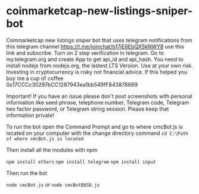 # coinmarketcap-new-listings-sniper-bot
Coinmarketcap new listings sniper bot that uses 
telegram notifications from this telegram channel
https://t.me/joinchat/b17jE6EbQX5kNWY8 use this link and subscribe.
Turn on 2 step verification in telegram.
Go to my.telegram.org and create App to get api_id and api_hash.
You need to install nodejs from nodejs.org, the lastest LTS Version. 
Use at your own risk. Investing in cryptocurrency is risky not financial advice.
If this helped you buy me a cup of coffee 0x17CCCc30297bCC1287943ea1bb549fF843878669

Important! 
If you have an issue please don't post screenshots with personal information like seed phrase, telephone number, Telegram code, Telegram two factor password, or Telegram string session. Please keep that information private!

To run the bot open the Command Prompt and go to where cmcBot.js is located on your computer with the change directory command 
```cd C:\Path of where cmcBot.js is located```

Then install all the modules with npm

`npm install ethers`
`npm install telegram`
`npm install input`

Then run the bot

`node cmcBot.js` or `node cmcBotBUSD.js`
